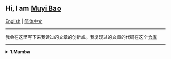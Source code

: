 
## Hi, I am [Muyi Bao](https://github.com/BaoBao0926/BaoBao0926.github.io)

[English](https://github.com/BaoBao0926/Paper_reading) | [简体中文](https://github.com/BaoBao0926/Paper_reading/blob/main/Readme_Chinese)

---

我会在这里写下来我读过的文章的创新点。我复现过的文章的代码在这个[仓库](https://github.com/BaoBao0926/Overview-of-Reproduced-Project)


---

<details>      <!--    -----------------------------------------  1.Mamba   -------------------------------------------------------  -->
    <summary>
   <b> 1.Mamba </b> 
   </summary>   
   
   <br />


<details>      <!--    -----------------------------------------  1.1 Vision Mamba   -------------------------------------------------------  -->
    <summary>
   <b> 1.1 Vision Mamba </b> 
   </summary>   
   
   <br />


<details> 
   <summary>
   <b> 1.1.1 Vision Mamba Backbone Network</b>  <!--    -----------------------------------------  1.1.1 Vision Mamba Backbone Network  -------------------------------------------------------  -->
   </summary>   
   
   <br />


  <details> 
   <summary>
   <b style="font-size: larger;">1.1.1.1 Vision Mamba(Vim) </b> <!--   1.1.1.1  Vision Mamba(Vim)   -->
   </summary>   
    
   The Paper: [Vision Mamba: Efficient Visual Representation Learning with Bidirectional State Space Model](https://arxiv.org/abs/2401.09417)

  这篇文章与Vision Transformer非常相似

贡献：

- Mamba block里面的扫描方向是双向的，前向和反向，反向通过使用flip()实现
- 使用了0，1或者2两个cls token：
  - 0个cls token，使用max mean进行最后预测
  - 1个cls token，可以把cls token插入在头部，尾部，中间，或者随机位置
  - 2个cls token，一个尾部，一个头部
   

<img src="https://github.com/BaoBao0926/Overview-of-Reproduced-Project/blob/main/Code/009.Vision%20Mamba(Vim)/architecture.png" alt="Model" style="width: 600px; height: auto;"/>
    
   <br />

</details>


  <details> 
   <summary>
   <b style="font-size: larger;">1.1.1.2 Visual Mamba(VMamba) </b>    <!--   1.1.1.2  Visual Mamba(VMamba)   -->
   </summary>   
    
   The Paper: [VMamba: Visual State Space Model](https://arxiv.org/abs/2401.10166)

  Very similar to the Swim Transformer
   
   Contributions:

   - 2D Selective Scan(SS2D): use four directions to scan and then merge
   - VSS Block: change Mamba block. see in figure.
   - Architecutre: Using hierarchial architecture(similar to swim transformer), patch number smaller 4 times and channel bigger 2 times 

<img src="https://github.com/BaoBao0926/Paper_reading/blob/main/Image/1.Mamba/1.1%20VisionMamba/1.1.1%20Backbone_network/VMamba.png" alt="Model" style="width: 600px; height: auto;"/>
    
   <br />

</details>


<details> 
   <summary>
   <b style="font-size: larger;">1.1.1.3 Mamba-ND </b>          <!--   1.1.1.3  Mamba-ND   -->
   </summary>   
    
   The Paper: [VMaMamba-ND: Selective State Space Modeling for Multi-Dimensional Data](https://arxiv.org/abs/2402.05892)

  This paper believe itself is the general-implementation of Mamba in vision facing multi-dimensionaal data
   
   Contributions:

   - Layer-level and Block-level to deal multi-dimensional data.
     - Layer-level: in one mamba block, there are sevel directions to scan
     - Block-level: one mamba block with one certain directions. there are several such mamba block to scan data  
   - In Block-level, try H+H-W+W-T+T-, [H+H-][W+W-][T+T-], [H+H-W+W-][T+T-]. Find the sequence of H+H-W+W-T+T- is best. The code of this is very difficult to understand.
   - use three scan-dactorization policies. actually, I did not understand this fully.

<img src="https://github.com/BaoBao0926/Paper_reading/blob/main/Image/1.Mamba/1.1%20VisionMamba/1.1.1%20Backbone_network/Mamba-ND.png" alt="Model" style="width: 600px; height: auto;"/>
    
   <br />

</details>

<details> 
   <summary>
   <b style="font-size: larger;">1.1.1.4 Local Mamba </b>          <!--   1.1.1.4  Local Mamba   -->
   </summary>   
    
   The Paper: [LocalMamba: Visual State Space Model with Windowed Selective Scan](https://arxiv.org/pdf/2403.09338)

  Based on Vim and VMamba as baseline model. better performance than Vim and VMamba
   
   Contributions:

   - propose to use Fig.1.c way to scan. a local window first then next. two size, 2*2 window and 7*7 window
   - in one mamba block, use four different scan directions, choosing from
     - vertical, vertical-filp, horizontial, horizontial-flip, 2*2 window, 7*7 window
     - inspired by DARTS, using a trainable network and a learnable factor, choose in one layer which four directions from 8 above are used
   - SCAAttm, spatial and channel attention modules: this module can enhance the itegration of diverse features and eliminate extraneous information shown in Fig.3.b. It seems to like a attention module.

<img src="https://github.com/BaoBao0926/Paper_reading/blob/main/Image/1.Mamba/1.1%20VisionMamba/1.1.1%20Backbone_network/LocalMamba.png" alt="Model" style="width: 600px; height: auto;"/>
    
   <br />

</details>



</details>      <!--    -----------------------------------------  1.1.1 Vision Mamba Backbone Network  -------------------------------------------------------  -->

   
</details>      <!--    -----------------------------------------  1.1 Vision Mamba   -------------------------------------------------------  -->

</details>      <!--    -----------------------------------------  1. Mamba   -------------------------------------------------------  -->
